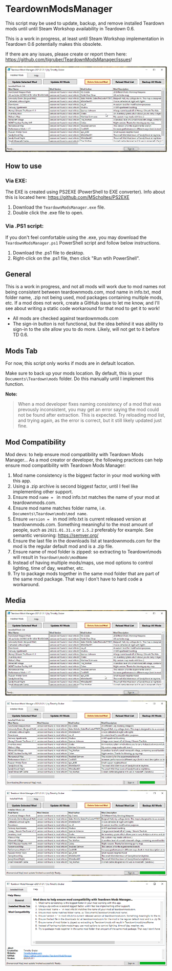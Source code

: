 # TeardownModsManager
This script may be used to update, backup, and remove installed Teardown mods until until Steam Workshop availability in Teardown 0.6.

This is a work in progress, at least until Steam Workshop implementation in Teardown 0.6 potentially makes this obsolete.

If there are any issues, please create or report them here: https://github.com/tjgruber/TeardownModsManager/issues!

![Demo1](images/TeardownModsManager_v1.0.0_Demo1.gif)

## How to use

### Via EXE:
The EXE is created using PS2EXE (PowerShell to EXE converter). Info about this is located here: https://github.com/MScholtes/PS2EXE
  1. Download the `TeardownModsManager.exe` file.
  2. Double click the .exe file to open.
  
### Via .PS1 script:
If you don't feel comfortable using the .exe, you may download the `TeardownModsManager.ps1` PowerShell script and follow below instructions.
  1. Download the .ps1 file to desktop.
  2. Right-click on the .ps1 file, then click "Run wtih PowerShell".

## General
This is a work in progress, and not all mods will work due to mod names not being consistent between teardownmods.com, mod name in info.txt, mod folder name, .zip not being used, mod packages containing multiple mods, etc. If a mod does not work, create a GitHub issue to let me know, and I'll see about writing a static code workaround for that mod to get it to work!

  * All mods are checked against teardownmods.com
  * The sign-in button is not functional, but the idea behind it was ability to sign-in to the site allow you to do more. Likely, will not get to it before TD 0.6.

## Mods Tab
For now, this script only works if mods are in default location.

Make sure to back up your mods location. By default, this is your `Documents\Teardown\mods` folder. Do this manually until I implement this function.

**Note:**
  > When a mod developer fixes naming consistency of a mod that was prevously inconsistent, you may get an error saying the mod could not be found after extraction. This is expected. Try reloading mod list, and trying again, as the error is correct, but it still likely updated just fine.

## Mod Compatibility
Mod devs: to help ensure mod compatibility with Teardown Mods Manager...
As a mod creator or developer, the following practices can help ensure mod compatibility with Teardown Mods Manager:
  1. Mod name consistency is the biggest factor in your mod working with this app.
  2. Using a .zip archive is second biggest factor, until I feel like implementing other support.
  3.  Ensure mod `name = ` in mod info.txt matches the name of your mod at teardownmods.com.
  4.  Ensure mod name matches folder name, i.e. `Documents\Teardown\mods\mod name`.
  5.  Ensure `version = ` in mod info.txt is current released version at teardownmods.com. Something meaningful to the most amount of people, such as `2021.01.31.x` or `1.5.2` preferably for example. See semantic versioning: https://semver.org/
  6.  Ensure the last file in the downloads list at teardownmods.com for the mod is the regular default mod and is a .zip file.
  7.  Ensure name of mod folder is zipped: so extracting to Teardown\mods will result in `Teardown\mods\modName`
  8.  Instead of having multiple mods/maps, use mod options to control lighting, time of day, weather, etc.
  9.  Try to package mods together in the same mod folder that are part of the same mod package. That way I don't have to hard code a workaround.

## Media

![Demo2](images/TeardownModsManager_v1.0.0_Demo2.gif)

![Screenshot1](images/Screenshot_1.png)

![Screenshot2](images/Screenshot_2.png)

![Screenshot3](images/Screenshot_3.png)